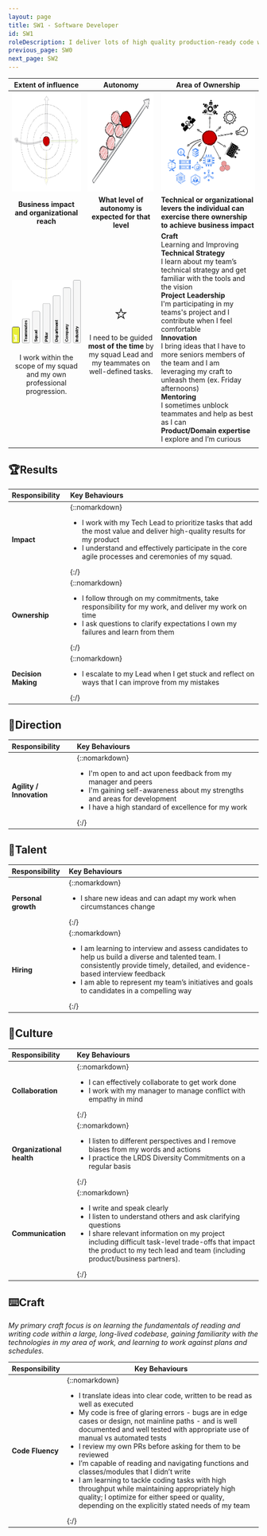 ```yaml
---
layout: page
title: SW1 - Software Developer
id: SW1
roleDescription: I deliver lots of high quality production-ready code with direction from the team
previous_page: SW0
next_page: SW2
---
```


|                  Extent of influence<br />                   |                        Autonomy<br />                        | Area of Ownership<br />                                      |
| :----------------------------------------------------------: | :----------------------------------------------------------: | ------------------------------------------------------------ |
| <img src="./../assets/Influence.png" alt="influence" style="height: 200px; align: center" /> | <img src="./../assets/Autonomy.png" alt="Autonomy" style="height: 200px; align: center" /> | <img src="./../assets/Ownership.png" alt="ownership" style="height: 200px; align: center" /> |
|         **Business impact and organizational reach**         |    **What level of autonomy is expected for that level**     | **Technical or organizational levers the individual can exercise there ownership to achieve business impact** |
| ![extent1](./..\assets\level1\extent1.png)<br /><br />I work within the scope of my squad and my own professional progression. | <span style="font-size: 40px">⭐</span><br />I need to be guided **most of the time** by my squad Lead and my teammates on well-defined tasks. | **<span class="oo-badge oo-gd-blue">Craft</span>**<br />Learning and Improving<br />**<span class="oo-badge oo-gd-yellow">Technical Strategy</span>**<br />I learn about my team’s technical strategy and get familiar with the tools and the vision<br />**<span class="oo-badge oo-gd-red">Project Leadership</span>**<br />I'm participating in my teams's project and I contribute when I feel comfortable<br />**<span class="oo-badge oo-gd-green">Innovation</span>**<br />I bring ideas that I have to more seniors members of the team and I am leveraging my craft to unleash them (ex. Friday afternoons)<br />**<span class="oo-badge oo-gd-orange">Mentoring</span>**<br />I sometimes unblock teammates and help as best as I can<br />**<span class="oo-badge oo-gd-grey">Product/Domain expertise</span>**<br />I explore and I’m curious |
|                                                              |                                                              |                                                              |

## 🏆Results

| **Responsibility**  | **Key Behaviours**                                                                                                                                                                                                                                                                                 |
| :------------------- |:---------------------------------------------------------------------------------------------------------------------------------------------------------------------------------------------------------------------------------------------------------------------------------------------------|
| **Impact**| {::nomarkdown}<ul><li>I work with my Tech Lead to prioritize tasks that add the most value and deliver high-quality results for my product<br /><li>I understand and effectively participate in the core agile processes and ceremonies of my squad.</li></ul>{:/} |
| **Ownership**       | {::nomarkdown}<ul><li>I follow through on my commitments, take responsibility for my work, and deliver my work on time <br /><li> I ask questions to clarify expectations I own my failures and learn from them</li></ul>{:/} |
| **Decision Making**| {::nomarkdown}<ul><li> I escalate to my Lead when I get stuck and reflect on ways that I can improve from my mistakes </li></ul>{:/}                                                                                                                                                          |

## 🌟Direction

| **Responsibility**       | **Key Behaviours**                                           |
| :----------------------- | :----------------------------------------------------------- |
| **Agility / Innovation** | {::nomarkdown}<ul><li>I'm open to and act upon feedback from my manager and peers<br/><li>I'm gaining self-awareness about my strengths and areas for development<br /><li>I have a high standard of excellence for my work</li></ul>{:/} |

## 🌳Talent

| **Responsibility**  | **Key Behaviours**                                                                                                                                                                                                                                                                                                              |
| :------------------ |:--------------------------------------------------------------------------------------------------------------------------------------------------------------------------------------------------------------------------------------------------------------------------------------------------------------------------------|
| **Personal growth** | {::nomarkdown}<ul><li>I share new ideas and can adapt my work when circumstances change</li></ul>{:/}                                                                                                                                                                                                                           |
| **Hiring**          | {::nomarkdown}<ul><li>I am learning to interview and assess candidates to help us build a diverse and talented team. I consistently provide timely, detailed, and evidence-based interview feedback<br /><li>I am able to represent my team’s initiatives and goals to candidates in a compelling way</li></ul>{:/}     |

## 🌳Culture

| **Responsibility**        | **Key Behaviours**                                                                                                                                                                                                                                                                                                       |
| :------------------------ |:-------------------------------------------------------------------------------------------------------------------------------------------------------------------------------------------------------------------------------------------------------------------------------------------------------------------------|
| **Collaboration**         | {::nomarkdown}<ul><li>I can effectively collaborate to get work done<br /><li>I work with my manager to manage conflict with empathy in mind  </li></ul>{:/}                                                                                                                                                             |
| **Organizational health** | {::nomarkdown}<ul><li>I listen to different perspectives and I remove biases from my words and actions<br /><li>I practice the LRDS Diversity Commitments on a regular basis   </li></ul>{:/}                                                                                                                            |
| **Communication**         | {::nomarkdown}<ul><li>I write and speak clearly<br /><li>I listen to understand others and ask clarifying questions<br /><li>I share relevant information on my project including difficult task-level trade-offs that impact the product to my tech lead and team (including product/business partners). </li></ul>{:/} |

## ⌨️Craft

*My primary craft focus is on learning the fundamentals of reading and writing code within a large, long-lived codebase, gaining familiarity with the technologies in my area of work, and learning to work against plans and schedules.*

| **Responsibility** | **Key Behaviours**                                                                                                                                                                                                                                                                                                                                                                                                                                                                                                                                                                                                                                                                            |
| :----------------- |-----------------------------------------------------------------------------------------------------------------------------------------------------------------------------------------------------------------------------------------------------------------------------------------------------------------------------------------------------------------------------------------------------------------------------------------------------------------------------------------------------------------------------------------------------------------------------------------------------------------------------------------------------------------------------------------------|
| **Code Fluency**   | {::nomarkdown}<ul><li>I translate ideas into clear code, written to be read as well as executed<br /><li>My code is free of glaring errors - bugs are in edge cases or design, not mainline paths - and is well documented and well tested with appropriate use of manual vs automated tests<br /><li>I review my own PRs before asking for them to be reviewed <br /><li>I’m capable of reading and navigating functions and classes/modules that I didn’t write<br /><li>I am learning to tackle coding tasks with high throughput while maintaining appropriately high quality; I optimize for either speed or quality, depending on the explicitly stated needs of my team </li></ul>{:/} |
